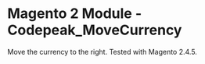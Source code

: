 # Magento 2 Module - Codepeak_MoveCurrency

Move the currency to the right. Tested with Magento 2.4.5.